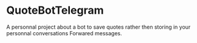 # QuoteBotTelegram
A personnal project about a bot to save quotes rather then storing in your personnal conversations Forwared messages.
